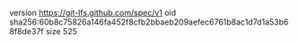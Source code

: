 version https://git-lfs.github.com/spec/v1
oid sha256:60b8c75826a146fa452f8cfb2bbaeb209aefec6761b8ac1d7d1a53b68f8de37f
size 525
